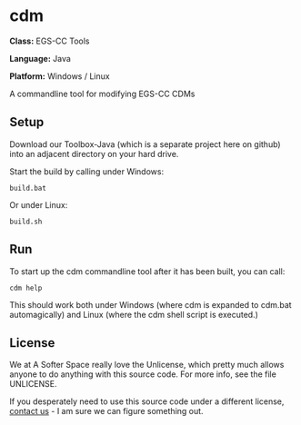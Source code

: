 # cdm

**Class:** EGS-CC Tools

**Language:** Java

**Platform:** Windows / Linux

A commandline tool for modifying EGS-CC CDMs

## Setup

Download our Toolbox-Java (which is a separate project here on github) into an adjacent directory on your hard drive.

Start the build by calling under Windows:

```
build.bat
```

Or under Linux:

```
build.sh
```

## Run

To start up the cdm commandline tool after it has been built, you can call:

```
cdm help
```

This should work both under Windows (where cdm is expanded to cdm.bat automagically) and Linux (where the cdm shell script is executed.)

## License

We at A Softer Space really love the Unlicense, which pretty much allows anyone to do anything with this source code.
For more info, see the file UNLICENSE.

If you desperately need to use this source code under a different license, [contact us](mailto:moya@asofterspace.com) - I am sure we can figure something out.